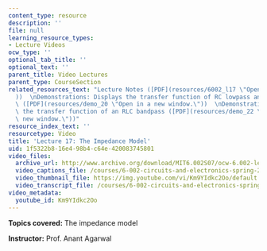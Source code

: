 ```yaml
---
content_type: resource
description: ''
file: null
learning_resource_types:
- Lecture Videos
ocw_type: ''
optional_tab_title: ''
optional_text: ''
parent_title: Video Lectures
parent_type: CourseSection
related_resources_text: "Lecture Notes ([PDF](resources/6002_l17 \"Open in a new window.\"\
  ))  \nDemonstrations: Displays the transfer function of RC lowpass and highpass\
  \ ([PDF](resources/demo_20 \"Open in a new window.\"))  \nDemonstrations: Displays\
  \ the transfer function of an RLC bandpass ([PDF](resources/demo_22 \"Open in a\
  \ new window.\"))"
resource_index_text: ''
resourcetype: Video
title: 'Lecture 17: The Impedance Model'
uid: 1f5322b8-16e4-98b4-c64e-420083745801
video_files:
  archive_url: http://www.archive.org/download/MIT6.002S07/ocw-6.002-lec-mit-10250-06nov2003-220k.mp4
  video_captions_file: /courses/6-002-circuits-and-electronics-spring-2007/1a944e5a42415fb6b00562687223bbaa_Km9YIdkc2Oo.vtt
  video_thumbnail_file: https://img.youtube.com/vi/Km9YIdkc2Oo/default.jpg
  video_transcript_file: /courses/6-002-circuits-and-electronics-spring-2007/254c07711d0d0afbe138b49944c36adb_Km9YIdkc2Oo.pdf
video_metadata:
  youtube_id: Km9YIdkc2Oo
---
```


**Topics covered:** The impedance model

**Instructor:** Prof. Anant Agarwal